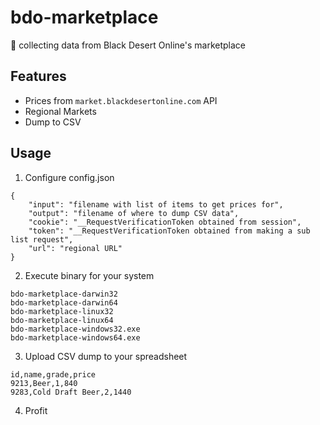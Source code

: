 # bdo-marketplace
💱 collecting data from Black Desert Online's marketplace

## Features
- Prices from `market.blackdesertonline.com` API
- Regional Markets
- Dump to CSV

## Usage
1. Configure config.json
```
{
	"input": "filename with list of items to get prices for",
	"output": "filename of where to dump CSV data",
	"cookie": "__RequestVerificationToken obtained from session",
	"token": "__RequestVerificationToken obtained from making a sub list request",
	"url": "regional URL"
}
```
2. Execute binary for your system
```
bdo-marketplace-darwin32
bdo-marketplace-darwin64
bdo-marketplace-linux32
bdo-marketplace-linux64
bdo-marketplace-windows32.exe
bdo-marketplace-windows64.exe
```
3. Upload CSV dump to your spreadsheet
```
id,name,grade,price
9213,Beer,1,840
9283,Cold Draft Beer,2,1440
```
4. Profit
